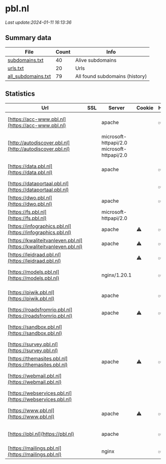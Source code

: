 # pbl.nl
*Last update:2024-01-11 16:13:36*
## Summary data
| File       | Count | Info |
|------------|-------|------|
|[subdomains.txt](/data/pbl/subdomains.txt)|40|Alive subdomains|
|[urls.txt](/data/pbl/urls.txt)|20|Urls|
|[all_subdomains.txt](/data/pbl/all_subdomains.txt)|79|All found subdomains (history)|
## Statistics
| Url | SSL | Server | Cookie | HSTS | CSP | XFO | XXP | RP | Tech |
|------------|-------|------|------|------|------|------|------|------|------|
|[https://acc-www.pbl.nl](https://acc-www.pbl.nl)| |apache| |:white_check_mark: | |:white_check_mark: |:white_check_mark: |:white_check_mark: |Apache HTTP Server B...|
|[http://autodiscover.pbl.nl](http://autodiscover.pbl.nl)| |microsoft-httpapi/2.0 microsoft-httpapi/2.0| | | |:white_check_mark: | |:white_check_mark: |IIS:10.0 Microsoft A...|
|[https://data.pbl.nl](https://data.pbl.nl)| |apache| |:white_check_mark: | |:white_check_mark: |:white_check_mark: |:white_check_mark: |Apache HTTP Server H...|
|[https://dataportaal.pbl.nl](https://dataportaal.pbl.nl)| | | |:white_check_mark: | | |:white_check_mark: |:white_check_mark: |HSTS|
|[https://dwo.pbl.nl](https://dwo.pbl.nl)| |apache| |:white_check_mark: | |:white_check_mark: |:white_check_mark: |:white_check_mark: |HSTS|
|[https://fs.pbl.nl](https://fs.pbl.nl)| |microsoft-httpapi/2.0| | | | | |:white_check_mark: |Microsoft HTTPAPI:2....|
|[https://infographics.pbl.nl](https://infographics.pbl.nl)| |apache|:warning: |:white_check_mark: | |:white_check_mark: |:white_check_mark: |:white_check_mark: |HSTS PHP:8.1.22|
|[https://kwaliteitvanleven.pbl.nl](https://kwaliteitvanleven.pbl.nl)| |apache|:warning: |:white_check_mark: | |:white_check_mark: |:white_check_mark: |:white_check_mark: ||
|[https://leidraad.pbl.nl](https://leidraad.pbl.nl)| | |:warning: |:white_check_mark: | |:white_check_mark: |:white_check_mark: |Bootstrap:3.3.1 HSTS...|
|[https://models.pbl.nl](https://models.pbl.nl)| |nginx/1.20.1| |:white_check_mark: | | | |:white_check_mark: |HSTS Nginx:1.20.1 PH...|
|[https://piwik.pbl.nl](https://piwik.pbl.nl)| |apache| |:white_check_mark: | |:white_check_mark: |:white_check_mark: |:white_check_mark: |Apache HTTP Server H...|
|[https://roadsfromrio.pbl.nl](https://roadsfromrio.pbl.nl)| |apache|:warning: |:white_check_mark: | |:white_check_mark: |:white_check_mark: |:white_check_mark: ||
|[https://sandbox.pbl.nl](https://sandbox.pbl.nl)| | | | | | | |:white_check_mark: |Apache HTTP Server H...|
|[https://survey.pbl.nl](https://survey.pbl.nl)| | | | | | | |:white_check_mark: |Nginx|
|[https://themasites.pbl.nl](https://themasites.pbl.nl)| |apache|:warning: |:white_check_mark: | |:white_check_mark: |:white_check_mark: |:white_check_mark: ||
|[https://webmail.pbl.nl](https://webmail.pbl.nl)| | | | | | | |:white_check_mark: |HSTS IIS:10.0 Micros...|
|[https://webservices.pbl.nl](https://webservices.pbl.nl)| | | | | | | |:white_check_mark: |Apache HTTP Server|
|[https://www.pbl.nl](https://www.pbl.nl)| |apache|:warning: |:white_check_mark: | |:white_check_mark: |:white_check_mark: |:white_check_mark: |Apache HTTP Server D...|
|[https://pbl.nl](https://pbl.nl)| |apache| |:white_check_mark: | |:white_check_mark: |:white_check_mark: |:white_check_mark: |Apache HTTP Server H...|
|[https://mailings.pbl.nl](https://mailings.pbl.nl)| |nginx| |:white_check_mark: | | | |:white_check_mark: |HSTS Nginx|